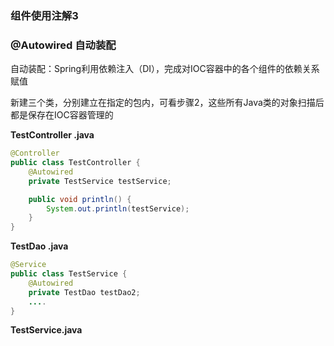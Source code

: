 ### 组件使用注解3

### @Autowired 自动装配

自动装配：Spring利用依赖注入（DI），完成对IOC容器中的各个组件的依赖关系赋值

新建三个类，分别建立在指定的包内，可看步骤2，这些所有Java类的对象扫描后都是保存在IOC容器管理的

**TestController.java**

```java
@Controller
public class TestController {
    @Autowired
    private TestService testService;

    public void println() {
        System.out.println(testService);
    }
}
```

**TestDao.java**

```java
@Service
public class TestService {
    @Autowired
    private TestDao testDao2;
    ....
}
```

**TestService.java**

```

```







